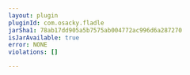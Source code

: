```yaml
---
layout: plugin
pluginId: com.osacky.fladle
jarSha1: 78ab17dd905a5b7575ab004772ac996d6a287270
isJarAvailable: true
error: NONE
violations: []

---
```

